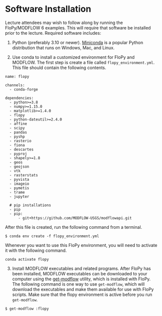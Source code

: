# Software Installation

Lecture attendees may wish to follow along by running the FloPy/MODFLOW 6 examples.  This will require that software be installed prior to the lecture.  Required software includes:

1.  Python (preferably 3.10 or newer).  [Miniconda](https://docs.conda.io/en/latest/miniconda.html) is a popular Python distribution that runs on Windows, Mac, and Linux.

2.  Use conda to install a customized environment for FloPy and MODFLOW. The first step is create a file called `flopy_environment.yml`.  This file should contain the following contents.

```
name: flopy

channels:
  - conda-forge

dependencies:
  - python>=3.8
  - numpy>=1.15.0
  - matplotlib>=1.4.0
  - flopy
  - python-dateutil>=2.4.0
  - affine
  - scipy
  - pandas
  - pyshp
  - rasterio
  - fiona
  - descartes
  - pyproj
  - shapely>=1.8
  - geos
  - geojson
  - vtk
  - rasterstats
  - pyvista
  - imageio
  - pymetis
  - trame
  - jupyter

  # pip installations
  - pip
  - pip:
      - git+https://github.com/MODFLOW-USGS/modflowapi.git
```

After this file is created, run the following command from a terminal.

```
$ conda env create -f flopy_environment.yml
```

Whenever you want to use this FloPy environment, you will need to activate it with the following command.

```
conda activate flopy
```

3.  Install MODFLOW executables and related programs.  After FloPy has been installed, MODFLOW executables can be downloaded to your computer using the [get-modflow](https://github.com/modflowpy/flopy/blob/develop/docs/get_modflow.md) utility, which is installed with FloPy. The following command is one way to use `get-modflow`, which will download the executables and make them available for use with FloPy scripts.  Make sure that the flopy environment is active before you run `get-modflow`.

```
$ get-modflow :flopy 
```
